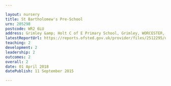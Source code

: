 ```yaml
---

layout: nursery
title: St Bartholomew's Pre-School
urn: 205298
postcode: WR2 6LU
address: Grimley &amp; Holt C of E Primary School, Grimley, WORCESTER, WR2 6LU
latestReportUrl: https://reports.ofsted.gov.uk/provider/files/2512295/urn/205298.pdf
teaching: 2
development: 2
leadership: 2
outcomes: 2
overall: 2
date: 01 April 2018 
datePublish: 11 September 2015

---
```

